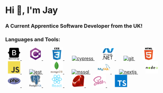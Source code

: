 <h1>Hi 👋, I'm Jay</h1>
<h3>A Current Apprentice Software Developer from the UK!</h3>

<h3 align="left">Languages and Tools:</h3>
<p align="left"> <a style="margin: 0 8px 0 0; padding: 8px; background-color: white: border-radius: 5px;"  href="https://getbootstrap.com" target="_blank" rel="noreferrer"> <img src="https://raw.githubusercontent.com/devicons/devicon/master/icons/bootstrap/bootstrap-plain-wordmark.svg" alt="bootstrap" width="40" height="40"/> </a> <a style="margin: 0 8px 0 0; padding: 8px; background-color: white: border-radius: 5px;"  href="https://www.w3schools.com/cs/" target="_blank" rel="noreferrer"> <img src="https://raw.githubusercontent.com/devicons/devicon/master/icons/csharp/csharp-original.svg" alt="csharp" width="40" height="40"/> </a> <a style="margin: 0 8px 0 0; padding: 8px; background-color: white: border-radius: 5px;"  style="margin: 0 8px 0 0"  href="https://www.w3schools.com/css/" target="_blank" rel="noreferrer"> <img src="https://raw.githubusercontent.com/devicons/devicon/master/icons/css3/css3-original-wordmark.svg" alt="css3" width="40" height="40"/> </a> <a style="margin: 0 8px 0 0; padding: 8px; background-color: white: border-radius: 5px;"  href="https://www.cypress.io" target="_blank" rel="noreferrer"> <img src="https://raw.githubusercontent.com/simple-icons/simple-icons/6e46ec1fc23b60c8fd0d2f2ff46db82e16dbd75f/icons/cypress.svg" alt="cypress" width="40" height="40"/> </a> <a style="margin: 0 8px 0 0; padding: 8px; background-color: white: border-radius: 5px;"  href="https://dotnet.microsoft.com/" target="_blank" rel="noreferrer"> <img src="https://raw.githubusercontent.com/devicons/devicon/master/icons/dot-net/dot-net-original-wordmark.svg" alt="dotnet" width="40" height="40"/> </a> <a style="margin: 0 8px 0 0; padding: 8px; background-color: white: border-radius: 5px;"  href="https://git-scm.com/" target="_blank" rel="noreferrer"> <img src="https://www.vectorlogo.zone/logos/git-scm/git-scm-icon.svg" alt="git" width="40" height="40"/> </a> <a style="margin: 0 8px 0 0; padding: 8px; background-color: white: border-radius: 5px;"  href="https://www.w3.org/html/" target="_blank" rel="noreferrer"> <img src="https://raw.githubusercontent.com/devicons/devicon/master/icons/html5/html5-original-wordmark.svg" alt="html5" width="40" height="40"/> </a> <a style="margin: 0 8px 0 0; padding: 8px; background-color: white: border-radius: 5px;"  href="https://developer.mozilla.org/en-US/docs/Web/JavaScript" target="_blank" rel="noreferrer"> <img src="https://raw.githubusercontent.com/devicons/devicon/master/icons/javascript/javascript-original.svg" alt="javascript" width="40" height="40"/> </a> <a style="margin: 0 8px 0 0; padding: 8px; background-color: white: border-radius: 5px;"  href="https://jestjs.io" target="_blank" rel="noreferrer"> <img src="https://www.vectorlogo.zone/logos/jestjsio/jestjsio-icon.svg" alt="jest" width="40" height="40"/> </a> <a style="margin: 0 8px 0 0; padding: 8px; background-color: white: border-radius: 5px;"  href="https://www.mongodb.com/" target="_blank" rel="noreferrer"> <img src="https://raw.githubusercontent.com/devicons/devicon/master/icons/mongodb/mongodb-original-wordmark.svg" alt="mongodb" width="40" height="40"/> </a> <a style="margin: 0 8px 0 0; padding: 8px; background-color: white: border-radius: 5px;"  href="https://www.microsoft.com/en-us/sql-server" target="_blank" rel="noreferrer"> <img src="https://www.svgrepo.com/show/303229/microsoft-sql-server-logo.svg" alt="mssql" width="40" height="40"/> </a> <a style="margin: 0 8px 0 0; padding: 8px; background-color: white: border-radius: 5px;"  href="https://www.mysql.com/" target="_blank" rel="noreferrer"> <img src="https://raw.githubusercontent.com/devicons/devicon/master/icons/mysql/mysql-original-wordmark.svg" alt="mysql" width="40" height="40"/> </a> <a style="margin: 0 8px 0 0; padding: 8px; background-color: white: border-radius: 5px;"  href="https://nextjs.org/" target="_blank" rel="noreferrer"> <img src="https://cdn.worldvectorlogo.com/logos/nextjs-2.svg" alt="nextjs" width="40" height="40"/> </a> <a style="margin: 0 8px 0 0; padding: 8px; background-color: white: border-radius: 5px;"  href="https://nodejs.org" target="_blank" rel="noreferrer"> <img src="https://raw.githubusercontent.com/devicons/devicon/master/icons/nodejs/nodejs-original-wordmark.svg" alt="nodejs" width="40" height="40"/> </a> <a style="margin: 0 8px 0 0; padding: 8px; background-color: white: border-radius: 5px;"  href="https://www.php.net" target="_blank" rel="noreferrer"> <img src="https://raw.githubusercontent.com/devicons/devicon/master/icons/php/php-original.svg" alt="php" width="40" height="40"/> </a> <a style="margin: 0 8px 0 0; padding: 8px; background-color: white: border-radius: 5px;"  href="https://www.postgresql.org" target="_blank" rel="noreferrer"> <img src="https://raw.githubusercontent.com/devicons/devicon/master/icons/postgresql/postgresql-original-wordmark.svg" alt="postgresql" width="40" height="40"/> </a> <a style="margin: 0 8px 0 0; padding: 8px; background-color: white: border-radius: 5px;"  href="https://reactjs.org/" target="_blank" rel="noreferrer"> <img src="https://raw.githubusercontent.com/devicons/devicon/master/icons/react/react-original-wordmark.svg" alt="react" width="40" height="40"/> </a> <a style="margin: 0 8px 0 0; padding: 8px; background-color: white: border-radius: 5px;"  href="https://www.ruby-lang.org/en/" target="_blank" rel="noreferrer"> <img src="https://raw.githubusercontent.com/devicons/devicon/master/icons/ruby/ruby-original.svg" alt="ruby" width="40" height="40"/> </a> <a style="margin: 0 8px 0 0; padding: 8px; background-color: white: border-radius: 5px;"  href="https://sass-lang.com" target="_blank" rel="noreferrer"> <img src="https://raw.githubusercontent.com/devicons/devicon/master/icons/sass/sass-original.svg" alt="sass" width="40" height="40"/> </a> <a style="margin: 0 8px 0 0; padding: 8px; background-color: white: border-radius: 5px;"  href="https://www.typescriptlang.org/" target="_blank" rel="noreferrer"> <img src="https://raw.githubusercontent.com/devicons/devicon/master/icons/typescript/typescript-original.svg" alt="typescript" width="40" height="40"/> </a> </p>
